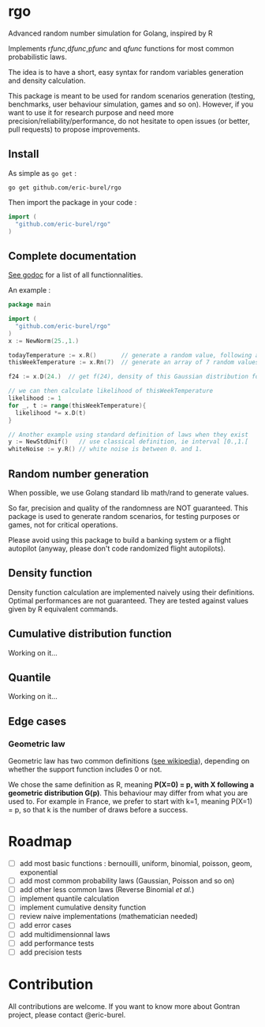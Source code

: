# rgo
Advanced random number simulation for Golang, inspired by R

Implements r*func*,d*func*,p*func* and q*func* functions for most common probabilistic laws.

The idea is to have a short, easy syntax for random variables generation and density calculation. 

This package is meant to be used for random scenarios generation (testing, benchmarks, user behaviour simulation, games and so on). 
However, if you want to use it for research purpose and need more precision/reliability/performance, do not hesitate to open issues (or better, pull requests) to propose improvements.

## Install
As simple as `go get` :
```
go get github.com/eric-burel/rgo
```
Then import the package in your code :
```go
import (
  "github.com/eric-burel/rgo"
)
```

## Complete documentation

[See godoc](https://godoc.org/github.com/eric-burel/rgo) for a list of all functionnalities.

An example :

```go
package main

import (
  "github.com/eric-burel/rgo"
)
x := NewNorm(25.,1.)

todayTemperature := x.R()       // generate a random value, following a N(25,1) distributon
thisWeekTemperature := x.Rn(7)  // generate an array of 7 random values

f24 := x.D(24.)  // get f(24), density of this Gaussian distribution for x = 24

// we can then calculate likelihood of thisWeekTemperature
likelihood := 1
for _, t := range(thisWeekTemperature){
  likelihood *= x.D(t)
}

// Another example using standard definition of laws when they exist
y := NewStdUnif()   // use classical definition, ie interval [0.,1.[
whiteNoise := y.R() // white noise is between 0. and 1.


```

## Random number generation

When possible, we use Golang standard lib math/rand to generate values.

So far, precision and quality of the randomness are NOT guaranteed. This package is used to generate random scenarios, for testing purposes or games, not for critical operations. 

Please avoid using this package to build a banking system or a flight autopilot (anyway, please don't code randomized flight autopilots).

## Density function
Density function calculation are implemented naively using their definitions. Optimal performances are not guaranteed.
They are tested against values given by R equivalent commands.

## Cumulative distribution function
Working on it...
## Quantile
Working on it...

## Edge cases
### Geometric law
Geometric law has two common definitions ([see wikipedia](https://en.wikipedia.org/wiki/Geometric_distribution)), depending on whether the support function includes 0 or not.

We chose the same definition as R, meaning __P(X=0) = p, with X following a geometric distribution G(p)__.
This behaviour may differ from what you are used to. For example in France, we prefer to start with k=1, meaning P(X=1) = p, so that k is the number of draws before a success.

# Roadmap
- [ ] add most basic functions : bernouilli, uniform, binomial, poisson, geom, exponential
- [ ] add most common probability laws (Gaussian, Poisson and so on)
- [ ] add other less common laws (Reverse Binomial *et al.*)
- [ ] implement quantile calculation
- [ ] implement cumulative density function
- [ ] review naive implementations (mathematician needed)
- [ ] add error cases
- [ ] add multidimensionnal laws
- [ ] add performance tests
- [ ] add precision tests

# Contribution
All contributions are welcome. If you want to know more about Gontran project, please contact @eric-burel.

